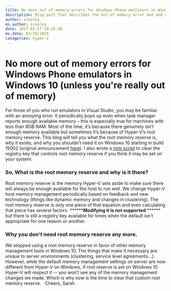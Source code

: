 ```yaml
---
title: No more out of memory errors for Windows Phone emulators in Windows 10
description: Blog post that describes the out of memory error and and clarifies the purpose and necessity of the root memory reserve.
author: scooley
ms.author: scooley
date: 2017-01-27 20:24:48
ms.date: 03/20/2019
categories: hyper-v
---
```


# No more out of memory errors for Windows Phone emulators in Windows 10 (unless you're really out of memory)

For those of you who run emulators in Visual Studio, you may be familiar with an annoying error.<!-- [![1A742E040AD543ACAF235D67681F6656](https://msdnshared.blob.core.windows.net/media/2017/01/1A742E040AD543ACAF235D67681F6656_thumb3.png)](https://msdnshared.blob.core.windows.net/media/2017/01/1A742E040AD543ACAF235D67681F6656_thumb3.png)--> It periodically pops up even when task manager reports enough available memory – this is especially true for machines with less than 8GB RAM. Most of the time, it’s because there genuinely isn’t enough memory available but sometimes it’s because of Hyper-V’s root memory reserve. This blog will tell you what the root memory reserve is, why it exists, and why you shouldn’t need it on Windows 10 starting in build 15002 (original announcement [here](https://blogs.technet.microsoft.com/virtualization/2017/01/10/cool-new-things-for-hyper-v-on-desktop/)). I also wrote a [mini script](https://github.com/Microsoft/Virtualization-Documentation/tree/live/hyperv-tools/root-memory-reserve) to clear the registry key that controls root memory reserve if you think it may be set on your system. 

### So, What is the root memory reserve and why is it there?

Root memory reserve is the memory Hyper-V sets aside to make sure there will always be enough available for the host to run well. We change Hyper-V host memory management periodically based on feedback and new technology (things like dynamic memory and changes in clustering). The root memory reserve is only one piece of that equation and even calculating that piece has several factors. ********Modifying it is not supported** ****** but there is still a registry key available for times when the default isn’t appropriate for one reason or another.

### Why you don't need root memory reserve any more.

We stopped using a root memory reserve in favor of other memory management tools in Windows 10. The things that make it necessary are unique to server environments (clustering, service level agreements…). However, while the default memory management settings on server are now different from Hyper-V on Windows, if root reserve is set on Windows 10 Hyper-V will respect it -- you won’t see any of the memory management changes we made. Which is why now is the time to clear that custom root memory reserve.   Cheers, Sarah
